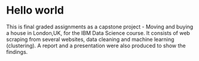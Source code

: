# Hello world
This is final graded assignments as a capstone project - Moving and buying a house in London,UK, for the IBM Data Science course.
It consists of web scraping from several websites, data cleaning and machine learning (clustering). A report and a presentation were also produced to show the findings.
